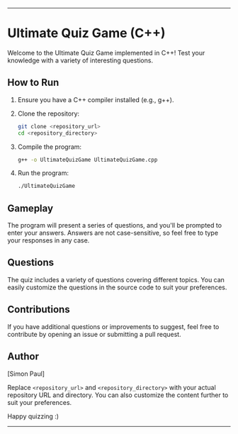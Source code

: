 ---

# Ultimate Quiz Game (C++)

Welcome to the Ultimate Quiz Game implemented in C++! Test your knowledge with a variety of interesting questions.

## How to Run

1. Ensure you have a C++ compiler installed (e.g., g++).
2. Clone the repository:

   ```bash
   git clone <repository_url>
   cd <repository_directory>
   ```

3. Compile the program:

   ```bash
   g++ -o UltimateQuizGame UltimateQuizGame.cpp
   ```

4. Run the program:

   ```bash
   ./UltimateQuizGame
   ```

## Gameplay

The program will present a series of questions, and you'll be prompted to enter your answers. Answers are not case-sensitive, so feel free to type your responses in any case.

## Questions

The quiz includes a variety of questions covering different topics. You can easily customize the questions in the source code to suit your preferences.

## Contributions

If you have additional questions or improvements to suggest, feel free to contribute by opening an issue or submitting a pull request.

## Author
[Simon Paul]

Replace `<repository_url>` and `<repository_directory>` with your actual repository URL and directory. You can also customize the content further to suit your preferences.

Happy quizzing :)

---